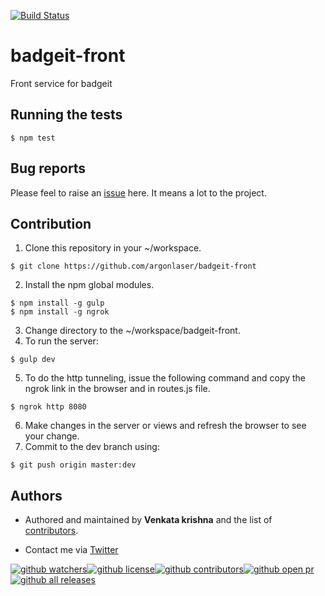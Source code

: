 [![Build Status](https://semaphoreci.com/api/v1/argonlaser/badgeit-front/branches/master/badge.svg)](https://semaphoreci.com/argonlaser/badgeit-front)
# badgeit-front
Front service for badgeit


## Running the tests
```
$ npm test
```

## Bug reports
Please feel to raise an [issue](https://github.com/argonlaser/badgeit-front/issues) here. It means a lot to the project.

## Contribution 

1. Clone this repository in your ~/workspace.
```
$ git clone https://github.com/argonlaser/badgeit-front
```
2. Install the npm global modules.
```
$ npm install -g gulp
$ npm install -g ngrok
```
3. Change directory to the ~/workspace/badgeit-front.
4. To run the server:
```
$ gulp dev
```
5. To do the http tunneling, issue the following command and copy the ngrok link in the browser and in routes.js file.
```
$ ngrok http 8080
```
6. Make changes in the server or views and refresh the browser to see your change.
7. Commit to the dev branch using:
```
$ git push origin master:dev
```

## Authors

* Authored and maintained by **Venkata krishna** and the list of [contributors](https://github.com/argonlaser/badgeit-front/contributors).

* Contact me via [Twitter](https://twitter.com/argon_laser)


[![github watchers](https://img.shields.io/github/watchers/argonlaser/badgeit-front.svg)](https://github.com/argonlaser/badgeit-front)[![github license](https://img.shields.io/github/license/argonlaser/badgeit-front.svg)](https://github.com/argonlaser/badgeit-front)[![github contributors](https://img.shields.io/github/contributors/argonlaser/badgeit-front.svg)](https://github.com/argonlaser/badgeit-front)[![github open pr](https://img.shields.io/github/issues-pr/argonlaser/badgeit-front.svg)](https://github.com/argonlaser/badgeit-front)[![github all releases](https://img.shields.io/github/downloads/argonlaser/badgeit-front/total.svg)](https://github.com/argonlaser/badgeit-front)

